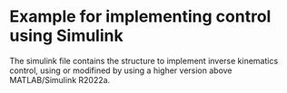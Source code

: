 # Example for implementing control using Simulink
The simulink file contains the structure to implement inverse kinematics control, using or modifined by using a higher version above MATLAB/Simulink R2022a.
